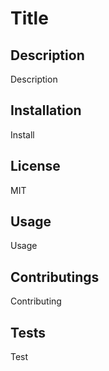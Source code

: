 
# Title

## Description
Description

## Installation
Install

## License
MIT

## Usage
Usage

## Contributings
Contributing

## Tests
Test
